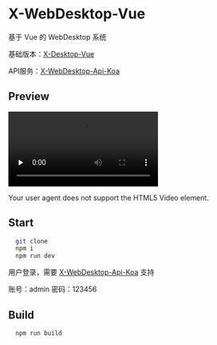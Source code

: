 # X-WebDesktop-Vue

基于 Vue 的 WebDesktop 系统

基础版本：[X-Desktop-Vue](https://github.com/OXOYO/X-Desktop-Vue)

API服务：[X-WebDesktop-Api-Koa](https://github.com/OXOYO/X-WebDesktop-Api-Koa)

## Preview
<video id="video" controls="" preload="none"><source id="mp4" src="./docs/preview_001.mp4" type="video/mp4"><p>Your user agent does not support the HTML5 Video element.</p></video>

## Start

```bash
  git clone
  npm i
  npm run dev
```
用户登录，需要 [X-WebDesktop-Api-Koa](https://github.com/OXOYO/X-WebDesktop-Api-Koa) 支持

账号：admin
密码：123456

## Build

```bash
  npm run build
```
